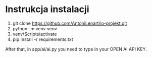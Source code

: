 # Instrukcja instalacji

1. git clone https://github.com/AntoniLenart/io-projekt.git
2. python -m venv venv
3. venv\Scripts\activate
4. pip install -r requirements.txt

After that, in app/ai/ai.py you need to type in your OPEN AI API KEY.